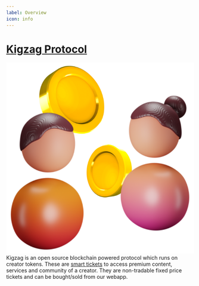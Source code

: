 ```yaml
---
label: Overview
icon: info
---
```


# [Kigzag Protocol](https://kigzag.com/)

![Smart Contract Flow Diagram](./assets/social3.png)
Kigzag is an open source blockchain powered protocol which runs on creator tokens. 
These are [smart tickets](./tokens/introduction) to access premium content, services and community of a creator. They are non-tradable fixed price tickets and can be bought/sold from our webapp.


<!-- ## Documentation

White paper & Docs for Kigzag Protocol is currently under development.

## Tests

For tests please refer to [`README`](https://github.com/Kigzag/KigzagContractsV1/blob/main/test/README.md) from test folder. -->

